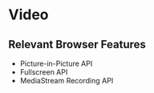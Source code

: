 # Video

## Relevant Browser Features

- Picture-in-Picture API
- Fullscreen API
- MediaStream Recording API
